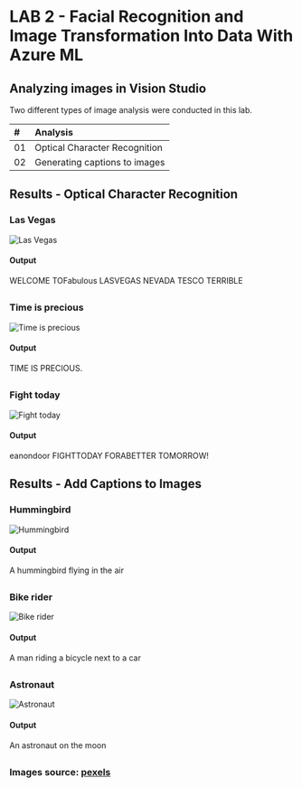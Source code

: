 # LAB 2 - Facial Recognition and Image Transformation Into Data With Azure ML

## Analyzing images in Vision Studio
Two different types of image analysis were conducted in this lab.

<table>
  <thead>
    <tr align="left">
      <th>#</th>
      <th>Analysis</th>
    </tr>
  </thead>
  <tbody align="left">
    <tr>
      <td>01</td>
      <td>Optical Character Recognition</td>
    </tr>
    <tr>
      <td>02</td>
      <td>Generating captions to images</td>
    </tr>
  </tbody>
  <tfoot></tfoot>
</table>

## Results - Optical Character Recognition

### Las Vegas
![Las Vegas](inputs/las-vegas.jpeg)

#### Output
WELCOME
TOFabulous
LASVEGAS
NEVADA
TESCO
TERRIBLE

##

### Time is precious
![Time is precious](inputs/time-is-precious.jpeg)

#### Output
TIME
IS
PRECIOUS.

##

### Fight today
![Fight today](inputs/fight-today.jpeg)

#### Output
eanondoor
FIGHTTODAY
FORABETTER
TOMORROW!

##

## Results - Add Captions to Images

### Hummingbird
![Hummingbird](inputs/hummingbird.jpeg)

#### Output
A hummingbird flying in the air

##

### Bike rider
![Bike rider](inputs/bike-rider.jpeg)

#### Output
A man riding a bicycle next to a car

##

### Astronaut
![Astronaut](inputs/astronaut.jpeg)

#### Output
An astronaut on the moon

##

### Images source: [pexels](https://pexels.com)
